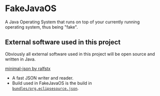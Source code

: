 FakeJavaOS
==========

A Java Operating System that runs on top of your currently running operating system, thus being "fake".

External software used in this project
---------------------------------------

Obviously all external software used in this project will be open source and written in Java.

[minimal-json by ralfstx](https://github.com/ralfstx/minimal-json)
- A fast JSON writer and reader.
- Build used in FakeJavaOS is the build in [`bundles/org.eclipsesource.json`](https://github.com/ralfstx/minimal-json/tree/master/bundles/com.eclipsesource.json).
